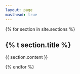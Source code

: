 ```yaml
---
layout: page
masthead: true
---
```


{% for section in site.sections %}

<section id="{{ section.slug }}">
  <div class="section-header d-flex flex-row align-items-baseline justify-content-between justify-content-md-start">
  <div class="left-column order-2 order-md-1"><a href="#"><i class="fas fa-lg fa-angle-up"></i></a></div>
  <h2 class="order-1 order-md-2">{% t section.title %}</h2>
  </div>
  {{ section.content }}
</section>

{% endfor %}
